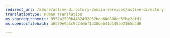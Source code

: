 ```yaml
---
redirect_url: /azure/active-directory-domain-services/active-directory-ds-scenarios
translationtype: Human Translation
ms.sourcegitcommit: 9557a2593b4462492052bda68d808cd3fbe2efd1
ms.openlocfilehash: a0e79e9a3c9c24ebf1a38beb41d145ae21b5b4d6

---
```




<!--HONumber=Nov16_HO3-->


